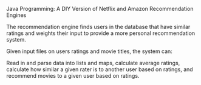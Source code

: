 Java Programming: A DIY Version of Netflix and Amazon Recommendation Engines

The recommendation engine finds users in the database that have similar ratings and weights their input to provide a more personal recommendation system.

Given input files on users ratings and movie titles, the system can:

Read in and parse data into lists and maps,
calculate average ratings,
calculate how similar a given rater is to another user based on ratings, and
recommend movies to a given user based on ratings.
